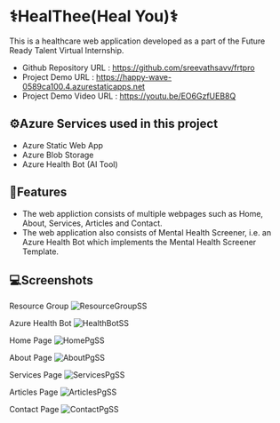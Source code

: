 # ⚕️HealThee(Heal You)⚕️
This is a healthcare web application developed as a part of the Future Ready Talent Virtual Internship.

* Github Repository URL : https://github.com/sreevathsavv/frtpro 
* Project Demo URL : https://happy-wave-0589ca100.4.azurestaticapps.net 
* Project Demo Video URL : https://youtu.be/EO6GzfUEB8Q 
## ⚙️Azure Services used in this project

- Azure Static Web App
- Azure Blob Storage
- Azure Health Bot (AI Tool)

## 📝Features
- The web appliction consists of multiple webpages such as Home, About, Services, Articles and Contact.
- The web application also consists of Mental Health Screener, i.e. an Azure Health Bot which implements the Mental Health Screener Template.

## 💻Screenshots

Resource Group
![ResourceGroupSS](https://github.com/sreevathsavv/frtpro/assets/119954880/f4a6d272-c70f-4772-8992-5bad38d14fcf)

Azure Health Bot
![HealthBotSS](https://github.com/sreevathsavv/frtpro/assets/119954880/52cb5a4a-4f00-4fde-bdb8-b695014ff2bc)


Home Page
![HomePgSS](https://github.com/sreevathsavv/frtpro/assets/119954880/462a6151-8972-4d33-a85f-dc9b39366e31)

About Page
![AboutPgSS](https://github.com/sreevathsavv/frtpro/assets/119954880/9cf3d1ce-4197-4c0a-b044-4be8a785cc29)

Services Page
![ServicesPgSS](https://github.com/sreevathsavv/frtpro/assets/119954880/fb6395ea-d757-4abb-a52a-a745953a4e90)

Articles Page
![ArticlesPgSS](https://github.com/sreevathsavv/frtpro/assets/119954880/0ab6a60c-57bd-4b4e-89f2-6003515c72cd)

Contact Page
![ContactPgSS](https://github.com/sreevathsavv/frtpro/assets/119954880/999c338f-2536-4e58-9c22-6ab6367364d4)







